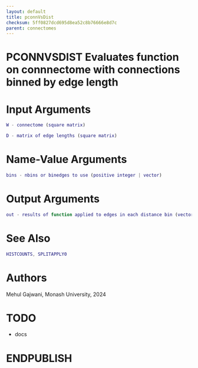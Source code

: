 ```yaml
---
layout: default
title: pconnVsDist
checksum: 5ff0827dcd695d8ea52c8b76666e8d7c
parent: connectomes
---
```



 
# PCONNVSDIST Evaluates function on connnectome with connections binned by edge length
 
# Input Arguments
```matlab
W - connectome (square matrix)
```
```matlab
D - matrix of edge lengths (square matrix)
```
 
# Name-Value Arguments
```matlab
bins - nbins or binedges to use (positive integer | vector)
```
 
# Output Arguments
```matlab
out - results of function applied to edges in each distance bin (vector)
```
 
# See Also
```matlab
HISTCOUNTS, SPLITAPPLY0
```
 
# Authors

Mehul Gajwani, Monash University, 2024

 
# TODO
-  docs 
 
# ENDPUBLISH
